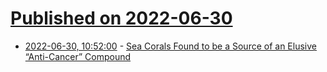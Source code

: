 # [Published on 2022-06-30](index.md)

* [2022-06-30, 10:52:00](https://soylentnews.org/article.pl?sid=22/06/29/1613259&from=rss) - [Sea Corals Found to be a Source of an Elusive “Anti-Cancer” Compound](https://soylentnews.org/article.pl?sid=22/06/29/1613259&from=rss)
